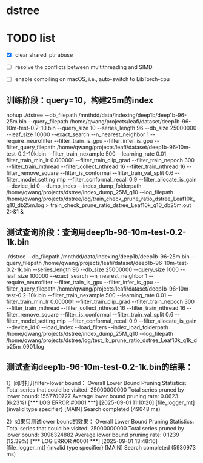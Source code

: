 # dstree

# TODO list
- [x] clear shared_ptr abuse
- [ ] resolve the conflicts between multithreading and SIMD
- [ ] enable compiling on macOS, i.e., auto-switch to LibTorch-cpu


## 训练阶段：query=10，构建25m的index
nohup ./dstree --db_filepath /mnthdd/data/indexing/deep1b/deep1b-96-25m.bin --query_filepath /home/qwang/projects/leafi/dataset/deep1b-96-10m-test-0.2-10.bin --query_size 10 --series_length 96 --db_size 25000000 --leaf_size 10000 --exact_search --n_nearest_neighbor 1 --require_neurofilter --filter_train_is_gpu --filter_infer_is_gpu --filter_query_filepath /home/qwang/projects/leafi/dataset/deep1b-96-10m-test-0.2-10k.bin --filter_train_nexample 500 --learning_rate 0.01 --filter_train_min_lr 0.000001 --filter_train_clip_grad --filter_train_nepoch 300 --filter_train_mthread --filter_collect_nthread 16 --filter_train_nthread 16 --filter_remove_square --filter_is_conformal --filter_train_val_split 0.6 --filter_model_setting mlp --filter_conformal_recall 0.9 --filter_allocate_is_gain --device_id 0 --dump_index --index_dump_folderpath /home/qwang/projects/dstree/index_dump_25M_q10 --log_filepath /home/qwang/projects/dstree/log/train_check_prune_ratio_dstree_Leaf10k_q10_db25m.log > train_check_prune_ratio_dstree_Leaf10k_q10_db25m.out 2>&1 &

## 测试查询阶段：查询用deep1b-96-10m-test-0.2-1k.bin
./dstree --db_filepath /mnthdd/data/indexing/deep1b/deep1b-96-25m.bin --query_filepath /home/qwang/projects/leafi/dataset/deep1b-96-10m-test-0.2-1k.bin --series_length 96 --db_size 25000000 --query_size 1000 --leaf_size 100000 --exact_search --n_nearest_neighbor 1 --require_neurofilter --filter_train_is_gpu --filter_infer_is_gpu --filter_query_filepath /home/qwang/projects/leafi/dataset/deep1b-96-10m-test-0.2-10k.bin --filter_train_nexample 500 --learning_rate 0.01 --filter_train_min_lr 0.000001 --filter_train_clip_grad --filter_train_nepoch 300 --filter_train_mthread --filter_collect_nthread 16 --filter_train_nthread 16 --filter_remove_square --filter_is_conformal --filter_train_val_split 0.6 --filter_model_setting mlp --filter_conformal_recall 0.9 --filter_allocate_is_gain --device_id 0 --load_index --load_filters --index_load_folderpath /home/qwang/projects/dstree/index_dump_25M_q10 --log_filepath /home/qwang/projects/dstree/log/test_lb_prune_ratio_dstree_Leaf10k_q1k_db25m_0901.log 



## 测试查询deep1b-96-10m-test-0.2-1k.bin的结果：

1）同时打开filter+lower bound：
Overall Lower Bound Pruning Statistics:
Total series that could be visited: 25000000000
Total series pruned by lower bound: 1557700727
Average lower bound pruning rate: 0.0623 (6.23%)
[*** LOG ERROR #0001 ***] [2025-09-01 11:10:20] [file_logger_mt] {invalid type specifier}
[MAIN] Search completed (49048 ms)

2）如果只测试lower bound的效果：
Overall Lower Bound Pruning Statistics:
Total series that could be visited: 25000000000
Total series pruned by lower bound: 3098324882
Average lower bound pruning rate: 0.1239 (12.39%)
[*** LOG ERROR #0001 ***] [2025-09-01 13:48:16] [file_logger_mt] {invalid type specifier}
[MAIN] Search completed (5930973 ms)
